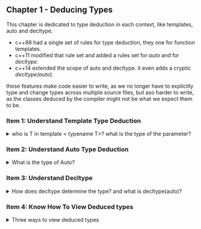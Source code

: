 ## Chapter 1 - Deducing Types

<summary>
This chapter is dedicated to type deduction in each context, like templates, auto and decltype.
</summary>

* c++98 had a single set of rules for type deduction, they one for function templates.
* c++11 modified that rule set and added a rules set for *auto* and for *decltype*.
* c++14 extended the scope of auto and decltype. it even adds a cryptic *decltype(auto)*.

these features make code easier to write, as we no longer have to explicitly type and change types across multiple source files, but aso harder to write, as the classes deduced by the compiler might not be what we expect them to be.

### Item 1: Understand Template Type Deduction

<details>
<summary>
who is T in template < typename T>? what is the type of the parameter?
</summary>

> most users of modern C++ use templates without having to know about how the type deduction works, which is a badge of honor for the language, that it simply works.

however, if we wish to understand how *auto* ([item2]("Item 2: Understand auto Type Deduction")) works, we need a deeper understanding of template type deductions.

imagine the following pseudoscope
```
template<typename T>
void f(ParamType param);
f(expr);
```
in the compilation stage, the compiler uses *expr* to figure out both ParamType and T. ParamType can be different from T, as it can contain *adornments*, such as const or reference classifiers. in a real code example:
``` cpp
template<typename T>
void f(const T& param);
int x;
f(x);
```
T is a typename, int in this case, but ParamType is const int reference. T is dependent on ParamType, but it's not always that simple. there are 3 distinct cases:
1. ParamType is a pointer or reference type, but not a *universal reference* (will be explained in item 24).
1. ParamType is a universal reference.
1. ParamType is neither a pointer nor a reference.
  
#### Case 1: ParamType is a pointer or reference type, but not a *universal reference*.

the simplest case, ParamType is a reference type or a pointer type,but not a universal reference. the type deduction works like this:
1. If expr's type is a reference, ignore the reference type.
1. Then pattern-matcher expr's type against ParamType to determine T.

``` cpp
template<typename T>
void f(T& param); // reference
int x = 27;
const int cx = x;
const int & rx = x;
f(x); // T is int, ParamType is int&
f(cx); // T is const int, ParamType is const int&
f(rx); // T is const int, ParamType is const int&, reference is ignored.
```

although the template wasn't defined as taking a const value, it's still possible to pass one to it. the users of the template don't need to worry about const casting to use it.  
in the third example, the reference type of the expression is ignored, and it's treated as const int;
type deduction works the same way for lvalue and rvalue types.

lets change the template to accept const T& argument;

``` cpp
template<typename T>
void f(const T& param); // reference
int x = 27;
const int cx = x;
const int & rx = x;
f(x); // T is int, ParamType is const int&
f(cx); // T is int, ParamType is const int&
f(rx); // T is int, ParamType is const int&, reference is ignored.
```
this time, the const of the arguments is matched against the signature, leaving T as int.

and now with pointers
``` cpp
template<typename T>
void f(T* param); // pointer
int x = 27;
const int *px = &x;
f(&x); // T is int, ParamType is int *
f(px); // T is const int, ParamType is const int *
```
same as before.

#### Case 2: ParamType is a universal reference

now things are less clear. universal templates are declared as T&&, like an rvalue reference, but they behave differently. the full story is in item 24, but a short version follows:
* if expr is lvalue, both T and ParamType are lvalue reference.
* if expr is rvalue, the same rules as case 1 apply.


``` cpp
template<typename T>
void f(T&& param); // universal reference
int x = 27;
const int cx = x;
const int & rx = x;
f(x); // x is lvalue,so T is int&, ParamType is also int&
f(cx); // cx is lvalue,so T is const int&, ParamType is also const int&
f(rx); // rx is lvalue,so T is const int&, ParamType is also const int&
f(27); // 27 is rValue, so T is int, ParamType is int&&
```

>Item 24 explains exactly why these examples play out the way they do. The key point here is that the type deduction rules for universal reference parameters are different from those for parameters that are lvalue references or rvalue references. In particular, when universal references are in use, type deduction distinguishes between lvalue arguments and rvalue arguments. That never happens for non-universal references.


#### Case 3: ParamType is neither a pointer nor a reference.

in this case, we are dealing with a pass-by-value call. param will be a copy of whatever is passed into it. it will be a completely new object.
1. as before, if expr type is reference, ignore the reference type.
2. ignore any const and volatile qualifiers (hereby abbreviated as CV qualifiers)

``` cpp
template<typename T>
void f(T param);
int x = 27;
const int cx = x;
const int & rx = x;
f(x); // T is int, ParamType is also int
f(cx); // T is int, ParamType is also int, const qualifier is ignored
f(rx); // T is int, ParamType is also int, reference part and const qualifier is ignored
```
CV qualifiers (const and volatile are ignored only for) pass by value parameters, other cases might retain this data.

``` cpp
template<typename T>
void f(T param);
const char * const ptr = "Fun with Pointers";
f(ptr); // pass arg of type const char * const. T is char * const; param is also char * const.
```
the parameter deduction will results in a modifiable pointer to a const char. we can change where the pointer points to, but we cannot change the data through the pointer.

#### Array Arguments

Usually, C-arrays decay into pointers when passed into functions, but this case is unique.

``` cpp
template<typename T>
void f(T param);
const char name[] = "j. P. Briggs"; // const char[13]
const char * ptrToName = name; // const char *;
f(name); 
```
we usually treat C-array and pointers the same, but what about the case when we pass it by reference?

``` cpp
template<typename T>
void f(T& param); // pass by reference
const char name[] = "j. P. Briggs"; // const char[13]
const char * ptrToName = name; // const char *;
f(name);  // T is const char[13], so paramType is const char&[13]
```
this means we can do something like this
``` cpp
template<typename T, std::size_t N>
constexpr std::size_t arraySize(T (&)[N]) noexcept
{
   return N; 
}
int main()
{
    int keyVals[] = {1,3,7,8,11,22,35};
    std::size_t site = arraySize(keyVals); // will return the number of elements.
}
```

#### Function Arguments

other stuff can decay into pointers, like function types into function pointers
``` cpp
void someFunc(int, double); // type is void(int,double)
template<typename T>
void f1(T param); // pass by value
template<typename T>
void f2(T & param); // pass by reference
f1(someFunc); // type is ptr-to-func. void(*)(int, double)
f2(someFunc); // type is ref-to-func. void(&)(int, double)
```

we won't see this in practice, but it also exists.

#### Things to Remember

>
* During template type deduction, arguments that are references are treated as non-references, i.e., their reference-ness is ignored.
* When deducing types for universal reference parameters, lvalue arguments get special treatment.
*  When deducing types for by-value parameters, const and/or volatile arguments are treated as non-const and non-volatile.
* During template type deduction, arguments that are array or function names decay to pointers, unless they’re used to initialize references.

</details>

### Item 2: Understand Auto Type Deduction

<details>
<summary>
What is the type of Auto?
</summary>
Auto type deduction follows similar rules to template type deduction, in fact, it's literally an algorithmic transformation to get from one to the other.

``` 
template<typename T>
void f(ParamType param);
f(expr);
```

recall that the types (T, ParamType) are deduced by the type of expr. when we use the auto keyword to declare a variable, auto substitutes the T, and the type specifiers/qualifiers act as ParamType.
``` cpp
auto x = 27; // T is int, ParamType is int
const auto cx = x; // T is int, ParamType is const int
const auto & rx =x; // T is int, ParamType is const int &
```
this is equivalent to:
``` cpp
template<typename T>
void func_for_x(T param);
func_for_x(27); // T is int, ParamType is int

template<typename T>
void func_for_cx(const T param);
func_for_cx(x); // T is int, ParamType is const int

template<typename T>
void func_for_rx(const T & param);
func_for_rx(x); // T is int, ParamType is const int &
```
we see that deducing type for auto is similar to deducing template types, but there is one exception. as before, there are three cases:
1. The Type specifier is a pointer or a reference, but not a universal reference.
1. The type specifier is a universal reference.
1. The type specifier is neither a pointer nor a reference.

``` cpp
auto x =27; // case 3
const auto cx =x; // case 3
const auto &rx =x; // case 1. non-universal reference


auto && uRef1= x; // case 2. x is int, lvalue. uRef1 type is int &;
auto && uRef2= cx; // case 2. cx is const int, lvalue. uRef2 type is const int &;
auto && uRef3 = 27; // case 2. 27 is rvalue int. uRef3 is int &&;
```
the same issue of array and function decay from the previous items continues here.
```cpp
const char name[] = "R. N. Briggs"; // name's type is const char[13]
auto arr1 = name; // arr1 type is const char *, decayed.
auto & arr2 = name; // arr2 type is const char &[13], no decay

void someFunc(int,double);
auto func1 = someFunc; // func1 type is void(*)(int, double)
auto & func2 = someFunc; // func2 type is void(&)(int, double)
```
so far, there was no difference between template type deduction and auto type deduction. but there is one difference.

#### The Only Difference

if we use the four styles of intimidating values with the int type, we get the same result: a variable of type int. However, if we use auto, there is a difference
``` cpp
int x1 = 27; // classic c
int x2(27); // classic c++
int x3 = {27}; // modern c++,uniform initialization
int x4{27}; // modern c++,uniform initialization

auto x1 = 27; // type is int.
auto x2(27); // type is int;
auto x3 = {27}; // type is std::initializer_list<int> with value { 27}
auto x4{27}; // type is int;
```

this is a special rule for auto type deduction. an auto declared variable enclosed in curly braces is of type std::initializer_list and the templated type is deduced from the arguments.

``` cpp
//auto x5 = {1,2,3.0}; // error! cant deduce T for std::initializer_list<>
auto x6 = {1,2,3}; // std::initializer_list<int>
```
apparently, there are two kinds of type deduction here. the first is for the variable x5, which follows the regular rules and is deduced to be what's on the right hand side (std::initializer_list\<T\>), but the template type deduction fails for T.
``` cpp
auto x7 = {11,23,9}; // std::initializer_list<int>
template<typename T>
void f(T param);
f({11,23,9}); // this will fail! can't deduce type T
template<typename T>
void f2(std::initializer_list<T> param);
f2({11,23,9}); // will work, T is int, ParamType is std::initializer_list<int>
```
> So the only real difference between auto and template type deduction is that auto assumes that a braced initializer represents a std::initializer_list, but template type deduction doesn’t.

the Issue continues in c++14. where auto can indicate a function return type, and lambdas may also use auto in parameter declarations. in those cases, the **template type deduction** rules are used, rather than the **auto type deduction** rules. so we can't return an initializer list directly, or use auto it in lambda parameter type specification.
``` cpp
auto createInitList()
{
    return {1,2,3}; // won't work! can't deduce type
}
std::vector<int> v;

auto resetV = [&v](const auto & newValue){v=newValue;}; // c++14.
resetV({1,2,3}); // won't work! can't deduce type
```

#### Things to Remember

>
* auto type deduction is usually the same as template type deduction, but auto type deduction assumes that a braced initializer represents a std::initializer_list, and template type deduction doesn’t.
* auto in a function return type or a lambda parameter implies template type
deduction, not auto type deduction.
</details>

### Item 3: Understand Decltype
<details>
<summary>
How does decltype determine the type? and what is decltype(auto)?
</summary>
Decltype returns the type of a named variable or an expression. but it's not always clear how this was decided. unlike template and auto deduction rules, decltype parrots back the exact type.

``` cpp
const int i =0;
// decltype(i) is const int;

bool f(const Widget & w);
// decltype(w) is const Widget &;
// decltype(f) is bool(const Widget&)

struct Point {
    int x;
    int y;
};
// decltype(Point::x) is int;
// decltype(Point::y) is int;

Widget w;
if (f(w))
{
    //...
}
// decltype(w) is Widget;
// decltype(f(w)) is bool;

template<typename T>
class simpleVector {
    public:
    T& operator[](std::size_t index);
};
simpleVector<int> v;
if (v[0]==0)
{
    // ...
}
// decltype(v) is simpleVector<int>;
// decltype(v[0]) is int&;
```

in c++11, decltype is primarily used when the functions return type depends on the parameter types. in most containers, the operator[] returns a &T (reference to T), but in std::vector\<bool\> (a specialized form a std::vector), it returns a different object. so decltype allows us to capture and express that type.  
this is a crude example, which we will refine later
```cpp
template<typename Container, typename Index>
auto authAndAccess(Container & c, Index i) ->
decltype(c[i])
{
    authenticateUser();
    return c[i];
}
```
the use of auto in this case isn't for type deduction, it's to indicate that we are using trailing return type syntax (the -> after the parameters). in this example, we say that we return whatever using the square brackets operator on the container returns.

in c++11 the return type for single statement lambdas can be deduced and dropped. and in c++14, this is extended to all functions and lambdas, regardless of the number of statements.
```cpp
// c++14, dropping trailing return type, won't work!
template<typename Container, typename Index>
auto authAndAccess(Container & c, Index i) ->
{
    authenticateUser();
    return c[i];
}
```

but, according to item 1, the reference-ness of the expression is ignored, so this code is actually problematic.

```cpp
std::deque<int> d;
authAndAccess(d,5) = 10;// won't compile!
```
the [] operator should return &int, but auto type deduction strips away the reference, which means we try to assign 10 to an rvalue. which is impossible. in order to fix this issue,  c++14 added *decltype(auto)* as a specifier.
```cpp
// c++14, dropping trailing return type but still getting the right value.
template<typename Container, typename Index>
decltype(auto) authAndAccess(Container & c, Index i)
{
    authenticateUser();
    return c[i];
}
```

there are other uses for decltype(auto), not just function return type.
```cpp
Widget w;
const Widget &cw=w;
auto myWidget1 = cw; //auto type deduction. myWidget1 type is Widget.
decltype(auto) myWidget2 = cw; //decltype type deduction. myWidget2 type is const Widget&.
```

now we will refine the function from above.
```cpp
// c++14, dropping trailing return type but still getting the right value.
template<typename Container, typename Index>
decltype(auto) authAndAccess(Container & c, Index i);
```
the container is passed by an lvalue reference to non const, because we want to be able to pass and change the values of the container. but this also means we can't pass an rvalue reference, because we cannot take a changing reference to an rvalue. if the function signature had declared it as const, we would have no problems. but for now, we cant bind rvalue to lvalue references.  
admittedly,this is an edge case, but it's still possible that someone will want to do this:
```cpp
//it won't work
std::deque<std::string> MakeStringDeque(); // some factory function;
auto s = authAndAccess(MakeStringDeque(),5); // make a copy of the 5th element
```
if we wish to allow this behavior, we need to have our *authAndAccess* function support both rvalue and lvalue reference parameters. which means using an **universal reference**. we also need to update the implementation of the function.
```cpp
// c++14, now with a universal reference.
template<typename Container, typename Index>
decltype(auto) authAndAccess(Container && c, Index i)
{
    authenticateUser();
    return std::forward<Container>(c)[i];
}

// c++11, now with a universal reference and training return type
template<typename Container, typename Index>
auto authAndAccess11(Container && c, Index i) ->
decltype(std::forward<Container>c[i])
{
    authenticateUser();
    return std::forward<Container>(c)[i];
}
```
note:
we are using pass-by-value for the Index type, which can potentially create unnecessary copying, but since the standard library does this with index values, we can slack off here.

there are other cases where decltype surprises us, while taking the type of an lvalue expressions such as variables, it's hardly a challenge to reason about the results, some expressions are more complicated.  
decltype should always return a lvalue reference, if any expression other than a name has type T, then decltype will return T&. also, while a variable of Type T is of type T, putting it into parentheses creates and expression of type T&.
this means that if we use decltype(auto), dropping the the parentheses from a return statement can change the return type.there is a [c++ Weekly] episode about this somewhere.

``` cpp
int x; //decltype(x) is int, decltype((x)) is int&.
decltype(auto) f1()
{
    int x =0;
    return x; //f1 returns int;
}
decltype(auto) f2()
{
    int x =0;
    return (x); //f2 returns int &; 
    //this is undefined behavior.
}
```
however, those situations are rare, and decltype generally does what it's supposed to do.

#### Things to Remember


> * decltype almost always yields the type of a variable or expression without any modifications.
> * For lvalue expressions of type T other than names, decltype always reports a type of T&.
> * C++14 supports decltype(auto), which, like auto, deduces a type from its initializer, but it performs the type deduction using the decltype rules.
</details>

### Item 4: Know How To View Deduced types

<details>
<summary>
Three ways to view deduced types
</summary>

the way to view a deduced type depends on the stage where the information is required.
* during the writing of the code.
* during compilation
* during runtime

#### While Writing Code

Some IDEs provide information about types when hovering above them, this should work fine for most simple types, but complicated types might not be revealed.

#### During Compilation

we can use and abuse the compiler #warnings and #error messages to show type information. this can be done by using class templates without defining them.

```cpp
template<typename T>
class TD; // TD stands for Type Display
auto x = foo(); //some function that returns a complicated type
TD<decltype(x)> xType; //now we will get an error with x's type
```

this should result in a compilation error with the type.

#### Runtime

if we reached a situation where we must know the typename during runtime, we need to do some work to get a readable output. we might try to use [typeid](https://en.cppreference.com/w/cpp/language/typeid) and [std::type_info::name](https://en.cppreference.com/w/cpp/types/type_info) to create something like this:
```cpp
std::cout << "type of x is" << typeid(x).name() << '\n';
std::cout << "type of y is" << typeid(y).name() << '\n';
```
but these call results in a mangled typename, mostly i instead of int, P instead of pointer, and K for const. this is entirely dependant on the compiler.  
note: c++filt tool can decode these "mangled" types.  
in more complex types we get even worse names:

```cpp
template<typename T>
void f(const T& param);
{
    std::cout << "type of T is" << typeid(T).name() << '\n';
    std::cout << "type of param is" << typeid(param).name() << '\n';
}
std::vector<Widget> createVec(); //factory function.
const auto vw = createVec();
if !(vw.empty())
{
    f(&vw[0]);
}
```
in the gnu compile T is *PK6Widget* and param is *PK6Widget* as well. if we try to reason about this, then we know PK is pointer to const, and that Widget is somehow involved. but what is 6? and besides, we know that T and param shouldn't be the same. 
``` cpp
int x =7;
f(x);
```
based on template type deduction rules, T should be int, and param should be const int &. but we get different results.  
**this mistake is by design**, the standard requires *type_info::name()* to produce the names as if they were passed into a template by value. which means tha reference is removed, and so are the cv qualifiers (const and volatile) so the following is more accurate.
```cpp
template<typename T>
void f(T param);
{
    std::cout << "type of T is" << typeid(T).name() << '\n';
    std::cout << "type of param is" << typeid(param).name() << '\n';
}
```

actually many IDEs also remove the type parameters data from the output, or shows too much information. if we want a better runtime name, we can use the [TypeIndex library from boost](https://www.boost.org/doc/libs/1_76_0/doc/html/boost_typeindex.html). and choose the function which retains the cv qualifiers and returns a human friendly string representation of the type.
```cpp
#include <boost/type_index.hpp>
template<typename T>
void f(T param);
{
    using boost::typeindex::type_id_with_cvr;
    std::cout << "type of T is" << type_id_with_cvr<T>().pretty_name() << '\n';
    std::cout << "type of param is" << type_id_with_cvr<param>().pretty_name() << '\n';
}
```

#### Things to Remember

> * Deduced types can often be seen using IDE editors, compiler error messages, and the Boost TypeIndex library.
> * The results of some tools may be neither helpful nor accurate, so an understanding of C++’s type deduction rules remains essential.
</details>
